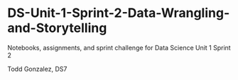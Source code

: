 # DS-Unit-1-Sprint-2-Data-Wrangling-and-Storytelling
Notebooks, assignments, and sprint challenge for Data Science Unit 1 Sprint 2

Todd Gonzalez, DS7
